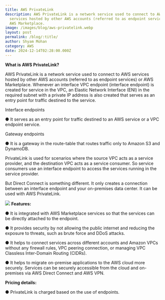 ```yaml
---
title: AWS PrivateLink
description: AWS PrivateLink is a network service used to connect to AWS
  services hosted by other AWS accounts (referred to as endpoint services) or
  AWS Marketplace.
image: /images/blog/aws-privatelink.webp
layout: post
permalink: /blog/:title/
author: Shyam Mohan
category: AWS
date: 2024-12-14T02:28:00.000Z
---
```

**What is AWS PrivateLink?** 

AWS PrivateLink is a network service used to connect to AWS services hosted by other AWS accounts (referred to as endpoint services) or AWS Marketplace. Whenever an interface VPC endpoint (interface endpoint) is created for service in the VPC, an Elastic Network Interface (ENI) in the required subnet with a private IP address is also created that serves as an entry point for traffic destined to the service.

Interface endpoints 

● It serves as an entry point for traffic destined to an AWS service or a VPC endpoint service. 

Gateway endpoints 

● It is a gateway in the route-table that routes traffic only to Amazon S3 and DynamoDB.

PrivateLink is used for scenarios where the source VPC acts as a service provider, and the destination VPC acts as a service consumer. So service consumers use an interface endpoint to access the services running in the service provider.

But Direct Connect is something different. It only creates a connection between an interface endpoint and your on-premises data center. It can be used with AWS PrivateLink.

**![](https://lh7-rt.googleusercontent.com/docsz/AD_4nXfzmycYOqnXEA8TJeEYL87vBka41OTszyHuuHavl63KOWNetFzqUvhVK9_aL_d88mFGnFh3hY1ts3n0R2On-0iqqMQkyj1Xn5wW21XwiFYQBjd9pj-RH1zIk1Bft-8-0ODzN8MP?key=q390jo8iRKV-c2BprE8LOg)**
**Features:**

● It is integrated with AWS Marketplace services so that the services can be directly attached to the endpoint.

● It provides security by not allowing the public internet and reducing the exposure to threats, such as brute force and DDoS attacks.

● It helps to connect services across different accounts and Amazon VPCs without any firewall rules, VPC peering connection, or managing VPC Classless Inter-Domain Routing (CIDRs).

● It helps to migrate on-premise applications to the AWS cloud more securely. Services can be securely accessible from the cloud and on-premises via AWS Direct Connect and AWS VPN.

**Pricing details:**

 ● PrivateLink is charged based on the use of endpoints.
